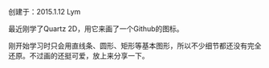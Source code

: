 创建于：2015.1.12 Lym

最近刚学了Quartz 2D，用它来画了一个Github的图标。

刚开始学习时只会用直线条、圆形、矩形等基本图形，所以不少细节都还没有完全还原。不过画的还挺可爱，放上来分享一下。

